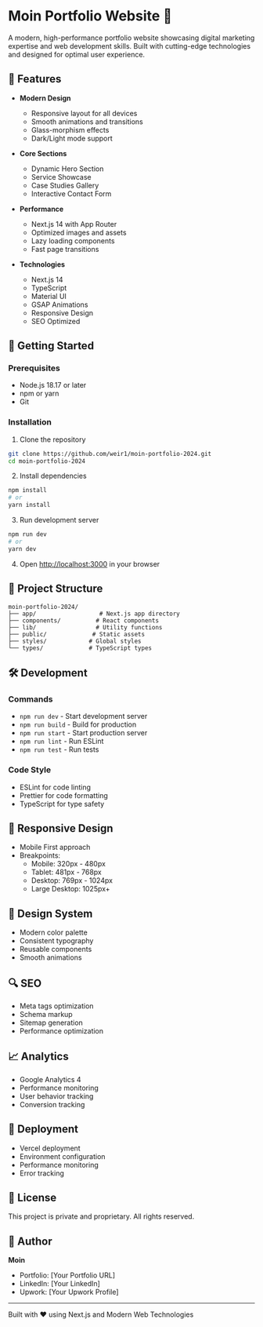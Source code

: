 # Moin Portfolio Website 🚀

A modern, high-performance portfolio website showcasing digital marketing expertise and web development skills. Built with cutting-edge technologies and designed for optimal user experience.

## 🌟 Features

- **Modern Design**
  - Responsive layout for all devices
  - Smooth animations and transitions
  - Glass-morphism effects
  - Dark/Light mode support

- **Core Sections**
  - Dynamic Hero Section
  - Service Showcase
  - Case Studies Gallery
  - Interactive Contact Form

- **Performance**
  - Next.js 14 with App Router
  - Optimized images and assets
  - Lazy loading components
  - Fast page transitions

- **Technologies**
  - Next.js 14
  - TypeScript
  - Material UI
  - GSAP Animations
  - Responsive Design
  - SEO Optimized

## 🚀 Getting Started

### Prerequisites
- Node.js 18.17 or later
- npm or yarn
- Git

### Installation

1. Clone the repository
```bash
git clone https://github.com/weir1/moin-portfolio-2024.git
cd moin-portfolio-2024
```

2. Install dependencies
```bash
npm install
# or
yarn install
```

3. Run development server
```bash
npm run dev
# or
yarn dev
```

4. Open [http://localhost:3000](http://localhost:3000) in your browser

## 📁 Project Structure

```
moin-portfolio-2024/
├── app/                  # Next.js app directory
├── components/          # React components
├── lib/                 # Utility functions
├── public/             # Static assets
├── styles/            # Global styles
└── types/             # TypeScript types
```

## 🛠️ Development

### Commands

- `npm run dev` - Start development server
- `npm run build` - Build for production
- `npm run start` - Start production server
- `npm run lint` - Run ESLint
- `npm run test` - Run tests

### Code Style

- ESLint for code linting
- Prettier for code formatting
- TypeScript for type safety

## 📱 Responsive Design

- Mobile First approach
- Breakpoints:
  - Mobile: 320px - 480px
  - Tablet: 481px - 768px
  - Desktop: 769px - 1024px
  - Large Desktop: 1025px+

## 🎨 Design System

- Modern color palette
- Consistent typography
- Reusable components
- Smooth animations

## 🔍 SEO

- Meta tags optimization
- Schema markup
- Sitemap generation
- Performance optimization

## 📈 Analytics

- Google Analytics 4
- Performance monitoring
- User behavior tracking
- Conversion tracking

## 🚀 Deployment

- Vercel deployment
- Environment configuration
- Performance monitoring
- Error tracking

## 📝 License

This project is private and proprietary. All rights reserved.

## 👤 Author

**Moin**
- Portfolio: [Your Portfolio URL]
- LinkedIn: [Your LinkedIn]
- Upwork: [Your Upwork Profile]

---

Built with ❤️ using Next.js and Modern Web Technologies